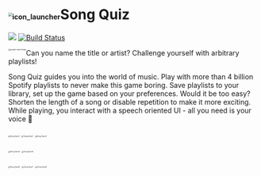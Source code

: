 # <img src="https://user-images.githubusercontent.com/37120889/122938687-43f8a300-d373-11eb-829d-4522f2e529a8.png" alt="icon_launcher" style="zoom: 50%;" />Song Quiz

![](https://img.shields.io/github/license/arpadfodor/SongQuiz) [![Build Status](https://travis-ci.com/arpadfodor/SongQuiz.svg?branch=master)](https://travis-ci.com/arpadfodor/SongQuiz)

[<img src="https://user-images.githubusercontent.com/37120889/122966033-22a2b180-d389-11eb-8b13-f65fabed4bf7.png" alt="google-play-badge" style="float: left; zoom:25%;"/>](https://play.google.com/store/apps/details?id=com.aaronfodor.android.songquiz)





Can you name the title or artist? Challenge yourself with arbitrary playlists!

Song Quiz guides you into the world of music. Play with more than 4 billion Spotify playlists to never make this game boring. Save playlists to your library, set up the game based on your preferences. Would it be too easy? Shorten the length of a song or disable repetition to make it more exciting. While playing, you interact with a speech oriented UI - all you need is your voice 🎵

<p float="middle">
 	<img src="https://user-images.githubusercontent.com/37120889/122938323-f419dc00-d372-11eb-84b4-f93924bc1726.png" alt="Song Quiz1" style="zoom:25%;"/>
	<img src="https://user-images.githubusercontent.com/37120889/122938353-f8de9000-d372-11eb-8971-3be5805ba1ee.png" alt="Song Quiz2" style="zoom:25%;"/>
	<img src="https://user-images.githubusercontent.com/37120889/122938356-fa0fbd00-d372-11eb-8707-c4729ae3a8e9.png" alt="Song Quiz3" style="zoom:25%;"/>
</p>

<p float="middle">
	<img src="https://user-images.githubusercontent.com/37120889/122938368-fda34400-d372-11eb-859a-ab098ea5fab4.png" alt="Song Quiz4" style="zoom:25%;"/>
	<img src="https://user-images.githubusercontent.com/37120889/122938377-fed47100-d372-11eb-8064-3b021f3cc03a.png" alt="Song Quiz5" style="zoom:25%;"/>
</p>

<p float="middle">
	<img src="https://user-images.githubusercontent.com/37120889/122938387-009e3480-d373-11eb-9d94-dcc69dba9c12.png" alt="Song Quiz6" style="zoom:25%;"/>
 	<img src="https://user-images.githubusercontent.com/37120889/122938393-01cf6180-d373-11eb-9588-caf17719d6e4.png" alt="Song Quiz7" style="zoom:25%;"/>
	<img src="https://user-images.githubusercontent.com/37120889/122938399-03992500-d373-11eb-989b-289d3bb4e4a5.png" alt="Song Quiz8" style="zoom:25%;"/>
</p>